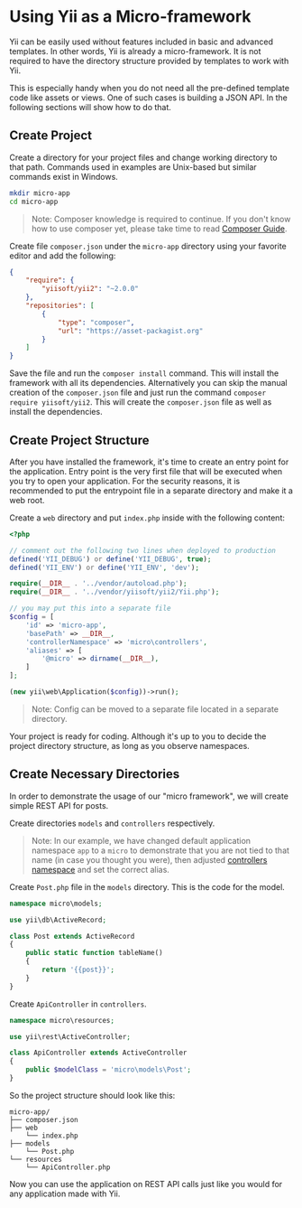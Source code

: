 # Using Yii as a Micro-framework

Yii can be easily used without features included in basic and advanced templates. In other words, Yii is already a micro-framework. It is not required to have the directory structure provided by templates to work with Yii.

This is especially handy when you do not need all the pre-defined template code like assets or views. One of such cases is building a JSON API. In the following sections will show how to do that.

## Create Project

Create a directory for your project files and change working directory to that path. Commands used in examples are Unix-based but similar commands exist in Windows.

```bash
mkdir micro-app
cd micro-app
```

> Note: Composer knowledge is required to continue. If you don't know how to use composer yet, please take time to read [Composer Guide](https://getcomposer.org/doc/00-intro.md).

Create file `composer.json` under the `micro-app` directory using your favorite editor and add the following:

```json
{
    "require": {
        "yiisoft/yii2": "~2.0.0"
    },
    "repositories": [
        {
            "type": "composer",
            "url": "https://asset-packagist.org"
        }
    ]
}
```

Save the file and run the `composer install` command. This will install the framework with all its dependencies. Alternatively you can skip the manual creation of the `composer.json` file and just run the command `composer require yiisoft/yii2`. This will create the `composer.json` file as well as install the dependencies.

## Create Project Structure

After you have installed the framework, it's time to create an entry point for the application. Entry point is the very first file that will be executed when you try to open your application. For the security reasons, it is recommended to put the entrypoint file in a separate directory and make it a web root. 

Create a `web` directory and put `index.php` inside with the following content:

```php 
<?php

// comment out the following two lines when deployed to production
defined('YII_DEBUG') or define('YII_DEBUG', true);
defined('YII_ENV') or define('YII_ENV', 'dev');

require(__DIR__ . '../vendor/autoload.php');
require(__DIR__ . '../vendor/yiisoft/yii2/Yii.php');

// you may put this into a separate file
$config = [
    'id' => 'micro-app',
    'basePath' => __DIR__,
    'controllerNamespace' => 'micro\controllers', 
    'aliases' => [
        '@micro' => dirname(__DIR__),
    ]
];

(new yii\web\Application($config))->run();
```

> Note: Config can be moved to a separate file located in a separate directory.

Your project is ready for coding. Although it's up to you to decide the project directory structure, as long as you observe namespaces.

## Create Necessary Directories

In order to demonstrate the usage of our "micro framework", we will create simple REST API for posts. 

Create directories `models` and `controllers` respectively. 

> Note: In our example, we have changed default application namespace `app` to a `micro` to demonstrate that you are not tied to that name (in case you thought you were), then adjusted [controllers namespace](http://www.yiiframework.com/doc-2.0/yii-base-application.html#$controllerNamespace-detail) and set the correct alias.

Create `Post.php` file in the `models` directory. This is the code for the model.

```php
namespace micro\models;

use yii\db\ActiveRecord;

class Post extends ActiveRecord
{ 
    public static function tableName()
    {
        return '{{post}}';
    }
}
```

Create `ApiController` in `controllers`.

```php
namespace micro\resources;

use yii\rest\ActiveController;

class ApiController extends ActiveController
{
    public $modelClass = 'micro\models\Post';
}
```

So the project structure should look like this:

```
micro-app/
├── composer.json
├── web
    └── index.php
├── models
    └── Post.php
└── resources
    └── ApiController.php
```

Now you can use the application on REST API calls just like you would for any application made with Yii.
